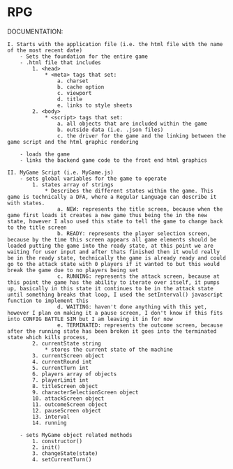 # RPG
DOCUMENTATION:

	I. Starts with the application file (i.e. the html file with the name of the most recent date)
		- Sets the foundation for the entire game
		- .html file that includes
			1. <head>
				* <meta> tags that set:
					a. charset
					b. cache option
					c. viewport
					d. title
					e. links to style sheets
			2. <body>
				* <script> tags that set:
					a. all objects that are included within the game
					b. outside data (i.e. .json files)
					c. the driver for the game and the linking between the game script and the html graphic rendering

		- loads the game
		- links the backend game code to the front end html graphics

	II. MyGame Script (i.e. MyGame.js)
		- sets global variables for the game to operate
			1. states array of strings
				* Describes the different states within the game. This game is technically a DFA, where a Regular Language can describe it with states.
					a. NEW: represents the title screen, because when the game first loads it creates a new game thus being the in the new state, however I also used this state to tell the game to change back to the title screen
					b. READY: represents the player selection screen, because by the time this screen appears all game elements should be loaded putting the game into the ready state, at this point we are waiting for user input and after thats finished then it would really be in the ready state, technically the game is already ready and could go to the attack state with 0 players if it wanted to but this would break the game due to no players being set
					c. RUNNING: represents the attack screen, because at this point the game has the ability to iterate over itself, it pumps up, basically in this state it continues to be in the attack state until something breaks that loop, I used the setInterval() javascript function to implement this
					d. WAITING: haven't done anything with this yet, however I plan on making it a pause screen, I don't know if this fits into CONFIG BATTLE SIM but I am leaving it in for now
					e. TERMINATED: represents the outcome screen, because after the running state has been broken it goes into the terminated state which kills process, 
			2. currentState string
				* stores the current state of the machine
			3. currentScreen object
			4. currentRound int
			5. currentTurn int
			6. players array of objects
			7. playerLimit int
			8. titleScreen object
			9. characterSelectionScreen object
			10. attackScreen object
			11. outcomeScreen object
			12. pauseScreen object
			13. interval
			14. running

		- sets MyGame object related methods
			1. constructor()
			2. init()
			3. changeState(state)
			4. setCurrentTurn()
